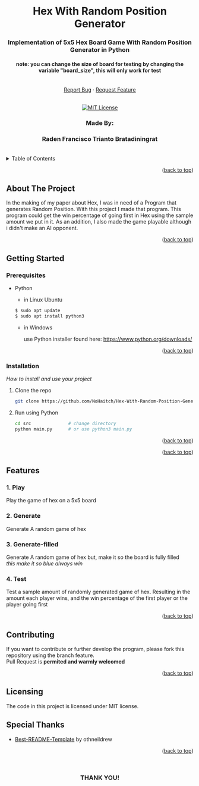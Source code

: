 <!-- Back to Top Link-->
<a name="readme-top"></a>


<br />
<div align="center">
  <h1 align="center">Hex With Random Position Generator</h1>

  <p align="center">
    <h3>Implementation of 5x5 Hex Board Game With Random Position Generator in Python</h3>
    <h4>note: you can change the size of board for testing by changing the variable "board_size", this will only work for test </h4>
    <br/>
    <!-- IMAGE OR LOGO -->
    <!-- <img src="" alt="Project Logo // Team Picture // etc">
    <br/>
    <br/> -->
    <a href="#">Report Bug</a>
    ·
    <a href="#">Request Feature</a>
<br>
<br>

[![MIT License][license-shield]][license-url]

  </p>
</div>

<!-- CONTRIBUTOR -->
<div align="center" id="contributor">
  <strong>
    <h3>Made By:</h3>
    <h3>Raden Francisco Trianto Bratadiningrat</h3>
  </strong>
  <br>
</div>



<!-- TABLE OF CONTENTS -->
<details>
  <summary>Table of Contents</summary>
  <ol>
    <li>
      <a href="#about-the-project">About The Project</a>
    </li>
    <li>
      <a href="#getting-started">Getting Started</a>
      <ul>
        <li><a href="#prerequisites">Prerequisites</a></li>
        <li><a href="#installation">Installation</a></li>
      </ul>
    </li>
    <li>
      <a href="#features">Features</a>
        <ol>
          <li><a href="#1-play">Play</a></li>
          <li><a href="#2-generate">Generate</a></li>
          <li><a href="#3-generate-filled">Generate-filled</a></li>
          <li><a href="#4-test">Test</a></li>
        </ol>
    </li>
    <li><a href="#contributing">Contributing</a></li>
    <li><a href="#license">License</a></li>
    <li><a href="#special-thanks">Special Thanks</a></li>
  </ol>
</details>

<p align="right">(<a href="#readme-top">back to top</a>)</p>

<!-- ABOUT THE PROJECT -->
## About The Project

In the making of my paper about Hex, I was in need of a Program that generates Random Position. With this project I made that program. This program could get the win percentage of going first in Hex using the sample amount we put in it. As an addition, I also made the game playable although i didn't make an AI opponent. 

<!-- OPTIONAL LINK OR REFERENCE -->
<!-- <p align="center">
You can explore more on this link ... 
<br>
<a href="https://example.com"> <Strong>THIS LINK</Strong>
</a>
</p> -->

<p align="right">(<a href="#readme-top">back to top</a>)</p>


<!-- GETTING STARTED -->
## Getting Started

### Prerequisites

* Python  
  
  - in Linux Ubuntu
  ```sh
  $ sudo apt update
  $ sudo apt install python3
  ```
  - in Windows  
  
    use Python installer found here: https://www.python.org/downloads/

<p align="right">(<a href="#readme-top">back to top</a>)</p>

### Installation

_How to install and use your project_

1. Clone the repo
   ```sh
   git clone https://github.com/NoHaitch/Hex-With-Random-Position-Generator
   ```
2. Run using Python
    ```sh
    cd src              # change directory
    python main.py      # or use python3 main.py 
    ```


<p align="right">(<a href="#readme-top">back to top</a>)</p>

<p align="right">(<a href="#readme-top">back to top</a>)</p>

<!-- FEATURES -->
## Features

### 1. Play

Play the game of hex on a 5x5 board

### 2. Generate

Generate A random game of hex

### 3. Generate-filled

Generate A random game of hex but, make it so the board is fully filled  
*this make it so blue always win*
  
### 4. Test

Test a sample amount of randomly generated game of hex. Resulting in the amount each player wins, and the win percentage of the first player or the player going first

<p align="right">(<a href="#readme-top">back to top</a>)</p>


<!-- CONTRIBUTING -->
## Contributing

If you want to contribute or further develop the program, please fork this repository using the branch feature.  
Pull Request is **permited and warmly welcomed**

<!-- In bahasa Indonesia: Jika Anda ingin berkontribusi atau melanjutkan perkembangan program, silahkan fork repository ini dan gunakan branch fitur.  

Permintaan Pull __sangat diperbolehkan dan diterima dengan hangat__. -->

<p align="right">(<a href="#readme-top">back to top</a>)</p>



<!-- LICENSE -->
## Licensing

The code in this project is licensed under MIT license.  
<!-- Add other targeted langguage: Code dalam projek ini berada di bawah lisensi MIT. -->


<!-- SPECIAL THANKS AND/OR CREDITS -->
## Special Thanks
- [Best-README-Template](https://github.com/othneildrew/Best-README-Template) by othneildrew

<p align="right">(<a href="#readme-top">back to top</a>)</p>

<br>
<h3 align="center"> THANK YOU! </h3>

<!-- MARKDOWN LINKS & IMAGES -->
<!-- https://www.markdownguide.org/basic-syntax/#reference-style-links -->
[issues-url]: https://github.com/NoHaitch/Repository_Template/issues
[license-shield]: https://img.shields.io/github/license/othneildrew/Best-README-Template.svg?style=for-the-badge
[license-url]: https://github.com/NoHaitch/Repository_Template/blob/main/LICENSE
